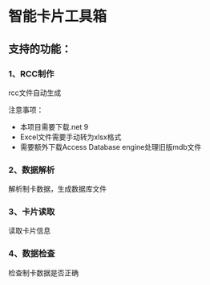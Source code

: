 # 智能卡片工具箱
## 支持的功能：
### 1、RCC制作
rcc文件自动生成

注意事项：
- 本项目需要下载.net 9
- Excel文件需要手动转为xlsx格式
- 需要额外下载Access Database engine处理旧版mdb文件


### 2、数据解析
解析制卡数据，生成数据库文件

### 3、卡片读取
读取卡片信息

### 4、数据检查
检查制卡数据是否正确